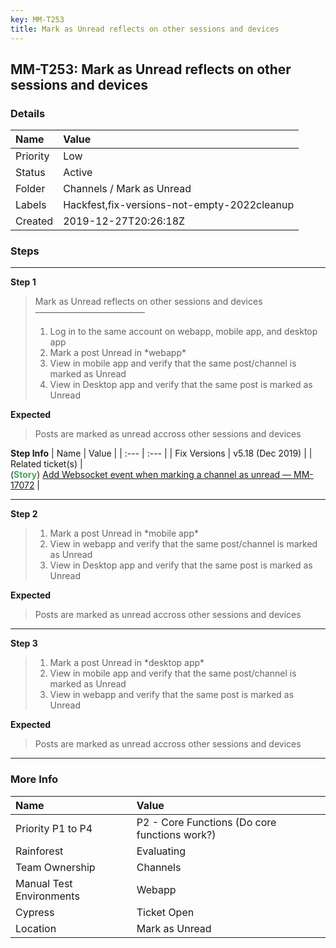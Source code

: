 ```yaml
---
key: MM-T253
title: Mark as Unread reflects on other sessions and devices
---
```


## MM-T253: Mark as Unread reflects on other sessions and devices

### Details

| Name     | Value                                       |
| :------- | :------------------------------------------ |
| Priority | Low                                         |
| Status   | Active                                      |
| Folder   | Channels / Mark as Unread                   |
| Labels   | Hackfest,fix-versions-not-empty-2022cleanup |
| Created  | 2019-12-27T20:26:18Z                        |

### Steps

<hr/>

**Step 1**

> <article>Mark as Unread reflects on other sessions and devices<br />–––––––––––––––––––––––––<ol><li>Log in to the same account on webapp, mobile app, and desktop app</li><li>Mark a post Unread in *webapp*</li><li>View in mobile app and verify that the same post/channel is marked as Unread</li><li>View in Desktop app and verify that the same post is marked as Unread</li></ol></article>

**Expected**

> <article>Posts are marked as unread accross other sessions and devices</article>

**Step Info**
| Name | Value |
| :--- | :--- |
| Fix Versions | v5.18 (Dec 2019) |
| Related ticket(s) | <br />(<strong><span style="color:rgb(65, 168, 95)">Story</span></strong>) <a href="https://mattermost.atlassian.net/browse/MM-17072">Add Websocket event when marking a channel as unread — MM-17072</a> |

<hr/>

**Step 2**

> <article><ol><li>Mark a post Unread in *mobile app*</li><li>View in webapp and verify that the same post/channel is marked as Unread</li><li>View in Desktop app and verify that the same post is marked as Unread</li></ol></article>

**Expected**

> <article>Posts are marked as unread accross other sessions and devices</article>

<hr/>

**Step 3**

> <article><ol><li>Mark a post Unread in *desktop app*</li><li>View in mobile app and verify that the same post/channel is marked as Unread</li><li>View in webapp and verify that the same post is marked as Unread</li></ol></article>

**Expected**

> <article>Posts are marked as unread accross other sessions and devices</article>

<hr/>

### More Info

| Name                     | Value                                         |
| :----------------------- | :-------------------------------------------- |
| Priority P1 to P4        | P2 - Core Functions (Do core functions work?) |
| Rainforest               | Evaluating                                    |
| Team Ownership           | Channels                                      |
| Manual Test Environments | Webapp                                        |
| Cypress                  | Ticket Open                                   |
| Location                 | Mark as Unread                                |
